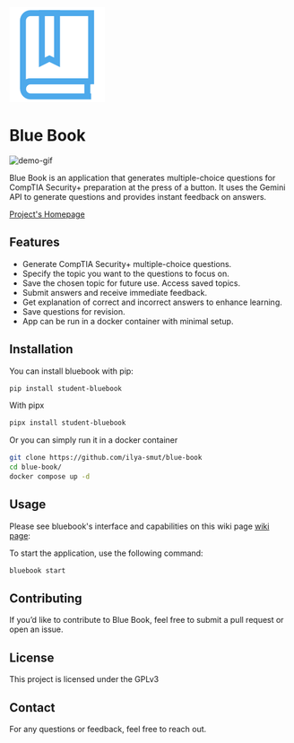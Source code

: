 ![Bluebook Logo](https://github.com/ilya-smut/blue-book/blob/main/bluebook/static/images/book.png?raw=true)
# Blue Book
![demo-gif](https://github.com/ilya-smut/blue-book/blob/main/examples/videos/bluebook%20gif.gif?raw=true)

Blue Book is an application that generates multiple-choice questions for CompTIA Security+ preparation at the press of a button. It uses the Gemini API to generate questions and provides instant feedback on answers.

[Project's Homepage](https://student-bluebook.notion.site/)

## Features
- Generate CompTIA Security+ multiple-choice questions.
- Specify the topic you want to the questions to focus on.
- Save the chosen topic for future use. Access saved topics.
- Submit answers and receive immediate feedback.
- Get explanation of correct and incorrect answers to enhance learning.
- Save questions for revision.
- App can be run in a docker container with minimal setup.

## Installation

You can install bluebook with pip:
   ```sh
   pip install student-bluebook
   ```

With pipx
   ```sh
   pipx install student-bluebook
   ```

Or you can simply run it in a docker container
   ```sh
   git clone https://github.com/ilya-smut/blue-book
   cd blue-book/
   docker compose up -d
   ```

## Usage

Please see bluebook's interface and capabilities on this wiki page [wiki page](https://github.com/ilya-smut/blue-book/wiki):

To start the application, use the following command:
```sh
bluebook start
```

## Contributing
If you’d like to contribute to Blue Book, feel free to submit a pull request or open an issue.

## License
This project is licensed under the GPLv3

## Contact
For any questions or feedback, feel free to reach out.

